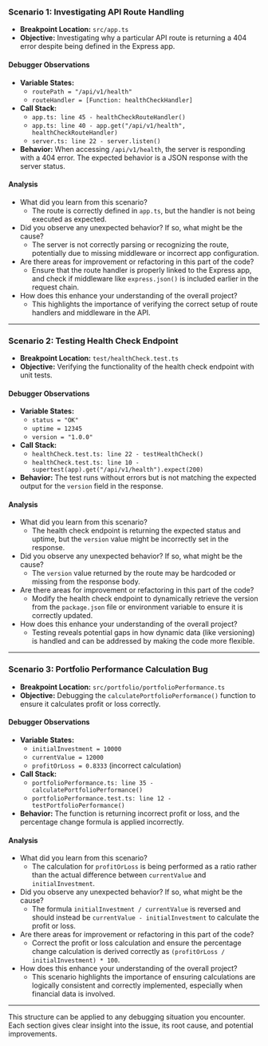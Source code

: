 

### **Scenario 1: Investigating API Route Handling**

-   **Breakpoint Location:** `src/app.ts` 
-   **Objective:** Investigating why a particular API route is returning a 404 error despite being defined in the Express app.

#### **Debugger Observations**
-   **Variable States:**
    - `routePath = "/api/v1/health"`
    - `routeHandler = [Function: healthCheckHandler]`
-   **Call Stack:**
    - `app.ts: line 45 - healthCheckRouteHandler()`
    - `app.ts: line 40 - app.get("/api/v1/health", healthCheckRouteHandler)`
    - `server.ts: line 22 - server.listen()`
-   **Behavior:** When accessing `/api/v1/health`, the server is responding with a 404 error. The expected behavior is a JSON response with the server status.

#### **Analysis**
-   What did you learn from this scenario?
    - The route is correctly defined in `app.ts`, but the handler is not being executed as expected.
-   Did you observe any unexpected behavior? If so, what might be the cause?
    - The server is not correctly parsing or recognizing the route, potentially due to missing middleware or incorrect app configuration.
-   Are there areas for improvement or refactoring in this part of the code?
    - Ensure that the route handler is properly linked to the Express app, and check if middleware like `express.json()` is included earlier in the request chain.
-   How does this enhance your understanding of the overall project?
    - This highlights the importance of verifying the correct setup of route handlers and middleware in the API.

---

### **Scenario 2: Testing Health Check Endpoint**

-   **Breakpoint Location:** `test/healthCheck.test.ts` 
-   **Objective:** Verifying the functionality of the health check endpoint with unit tests.

#### **Debugger Observations**
-   **Variable States:**
    - `status = "OK"`
    - `uptime = 12345`
    - `version = "1.0.0"`
-   **Call Stack:**
    - `healthCheck.test.ts: line 22 - testHealthCheck()`
    - `healthCheck.test.ts: line 10 - supertest(app).get("/api/v1/health").expect(200)`
-   **Behavior:** The test runs without errors but is not matching the expected output for the `version` field in the response.

#### **Analysis**
-   What did you learn from this scenario?
    - The health check endpoint is returning the expected status and uptime, but the `version` value might be incorrectly set in the response.
-   Did you observe any unexpected behavior? If so, what might be the cause?
    - The `version` value returned by the route may be hardcoded or missing from the response body.
-   Are there areas for improvement or refactoring in this part of the code?
    - Modify the health check endpoint to dynamically retrieve the version from the `package.json` file or environment variable to ensure it is correctly updated.
-   How does this enhance your understanding of the overall project?
    - Testing reveals potential gaps in how dynamic data (like versioning) is handled and can be addressed by making the code more flexible.

---

### **Scenario 3: Portfolio Performance Calculation Bug**

-   **Breakpoint Location:** `src/portfolio/portfolioPerformance.ts` 
-   **Objective:** Debugging the `calculatePortfolioPerformance()` function to ensure it calculates profit or loss correctly.

#### **Debugger Observations**
-   **Variable States:**
    - `initialInvestment = 10000`
    - `currentValue = 12000`
    - `profitOrLoss = 0.8333` (incorrect calculation)
-   **Call Stack:**
    - `portfolioPerformance.ts: line 35 - calculatePortfolioPerformance()`
    - `portfolioPerformance.test.ts: line 12 - testPortfolioPerformance()`
-   **Behavior:** The function is returning incorrect profit or loss, and the percentage change formula is applied incorrectly.

#### **Analysis**
-   What did you learn from this scenario?
    - The calculation for `profitOrLoss` is being performed as a ratio rather than the actual difference between `currentValue` and `initialInvestment`.
-   Did you observe any unexpected behavior? If so, what might be the cause?
    - The formula `initialInvestment / currentValue` is reversed and should instead be `currentValue - initialInvestment` to calculate the profit or loss.
-   Are there areas for improvement or refactoring in this part of the code?
    - Correct the profit or loss calculation and ensure the percentage change calculation is derived correctly as `(profitOrLoss / initialInvestment) * 100`.
-   How does this enhance your understanding of the overall project?
    - This scenario highlights the importance of ensuring calculations are logically consistent and correctly implemented, especially when financial data is involved.

---

This structure can be applied to any debugging situation you encounter. Each section gives clear insight into the issue, its root cause, and potential improvements.